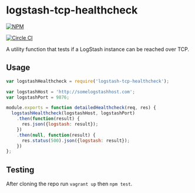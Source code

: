 # logstash-tcp-healthcheck

[![NPM](https://nodei.co/npm/logstash-tcp-healthcheck.png)](https://nodei.co/npm/logstash-tcp-healthcheck/)

[![Circle CI](https://circleci.com/gh/jeffcharles/logstash-tcp-healthcheck/tree/master.svg?style=svg)](https://circleci.com/gh/jeffcharles/logstash-tcp-healthcheck/tree/master)

A utility function that tests if a LogStash instance can be reached over TCP.

## Usage

```JavaScript
var logstashHealthcheck = require('logstash-tcp-healthcheck');

var logstashHost = 'http://somelogstashhost.com';
var logstashPort = 9876;

module.exports = function detailedHealthcheck(req, res) {
  logstashHealthcheck(logstashHost, logstashPort)
    .then(function(result) {
      res.json({logstash: result});
    })
    .then(null, function(result) {
      res.status(500).json({logstash: result});
    })
};
```

## Testing

After cloning the repo run `vagrant up` then `npm test`.
